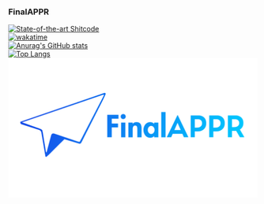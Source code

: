 ### FinalAPPR

<!-- reserved for pic-->
[![State-of-the-art Shitcode](https://img.shields.io/static/v1?label=State-of-the-art&message=Shitcode&color=7B5804)](https://github.com/trekhleb/state-of-the-art-shitcode)  
[![wakatime](https://wakatime.com/badge/user/666e741f-f7db-42f4-a03b-a68a0094187d.svg?style=for-the-badge)](https://wakatime.com/@666e741f-f7db-42f4-a03b-a68a0094187d)<br>
[![Anurag's GitHub stats](https://github-readme-stats.vercel.app/api?username=SlimeMark&show_icons=true&text_color=ffffff&title_color=ffffff&icon_color=01b9f0&hide_border=true&bg_color=212121)](https://github.com/anuraghazra/github-readme-stats)<br>
[![Top Langs](https://github-readme-stats.vercel.app/api/top-langs/?username=SlimeMark&layout=compact&show_icons=true&text_color=ffffff&title_color=ffffff&icon_color=ffffff&hide_border=true&bg_color=212121)](https://github.com/anuraghazra/github-readme-stats)<br>
![FAPPR](https://raw.githubusercontent.com/SlimeMark/SlimeMark/main/FAalpha.png)
